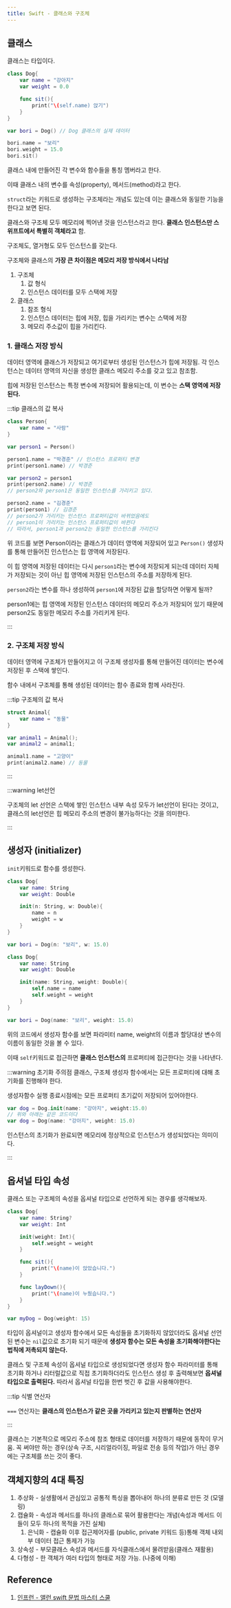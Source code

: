 ```yaml
---
title: Swift - 클래스와 구조체
---
```


## 클래스

클래스는 타입이다.

```swift
class Dog{
    var name = "강아지"
    var weight = 0.0

    func sit(){
        print("\(self.name) 앉기")
    }
}

var bori = Dog() // Dog 클래스의 실제 데이터

bori.name = "보리"
bori.weight = 15.0
bori.sit()
```

클래스 내에 만들어진 각 변수와 함수들을 통칭 멤버라고 한다.

이때 클래스 내의 변수를 속성(property), 메서드(method)라고 한다.

`struct`라는 키워드로 생성하는 구조체라는 개념도 있는데 이는 클래스와 동일한 기능을 한다고 보면 된다.

클래스와 구조체 모두 메모리에 찍어낸 것을 인스턴스라고 한다. **클래스 인스턴스만 스위프트에서 특별히 객체라고** 함.

구조체도, 열거형도 모두 인스턴스를 갖는다.

구조체와 클래스의 **가장 큰 차이점은 메모리 저장 방식에서 나타남**

1. 구조체
    1. 값 형식
    2. 인스턴스 데이터를 모두 스택에 저장
2. 클래스
    1. 참조 형식
    2. 인스턴스 데이터는 힙에 저장, 힙을 가리키는 변수는 스택에 저장
    3. 메모리 주소값이 힙을 가리킨다.

### 1. 클래스 저장 방식

데이터 영역에 클래스가 저장되고 여기로부터 생성된 인스턴스가 힙에 저장됨. 각 인스턴스는 데이터 영역의 자신을 생성한 클래스 메모리 주소를 갖고 있고 참조함.

힙에 저장된 인스턴스는 특정 변수에 저장되어 활용되는데, 이 변수는 **스택 영역에 저장된다.**

:::tip 클래스의 값 복사

```swift
class Person{
    var name = "사람"
}

var person1 = Person()

person1.name = "박경준" // 인스턴스 프로퍼티 변경
print(person1.name) // 박경준

var person2 = person1
print(person2.name) // 박경준
// person2와 person1은 동일한 인스턴스를 가리키고 있다.

person2.name = "김경준"
print(person1) // 김경준
// person2가 가리키는 인스턴스 프로퍼티값이 바뀌었음에도
// person1이 가리키는 인스턴스 프로퍼티값이 바뀐다
// 따라서, person1과 person2는 동일한 인스턴스를 가리킨다
```

위 코드를 보면 Person이라는 클래스가 데이터 영역에 저장되어 있고 `Person()` 생성자를 통해 만들어진 인스턴스는 힙 영역에 저장된다.

이 힙 영역에 저장된 데이터는 다시 `person1`라는 변수에 저장되게 되는데 데이터 자체가 저장되는 것이 아닌 힙 영역에 저장된 인스턴스의 주소를 저장하게 된다.

`person2`라는 변수를 하나 생성하여 `person1`에 저장된 값을 할당하면 어떻게 될까?

person1에는 힙 영역에 저장된 인스턴스 데이터의 메모리 주소가 저장되어 있기 때문에 person2도 동일한 메모리 주소를 가리키게 된다.

:::

### 2. 구조체 저장 방식

데이터 영역에 구조체가 만들어지고 이 구조체 생성자를 통해 만들어진 데이터는 변수에 저장된 후 스택에 쌓인다.

함수 내에서 구조체를 통해 생성된 데이터는 함수 종료와 함께 사라진다.

:::tip 구조체의 값 복사

```swift
struct Animal{
    var name = "동물"
}

var animal1 = Animal();
var animal2 = animal1;

animal1.name = "고양이"
print(animal2.name) // 동물
```

:::

:::warning let선언

구조체의 let 선언은 스택에 쌓인 인스턴스 내부 속성 모두가 let선언이 된다는 것이고, 클래스의 let선언은 힙 메모리 주소의 변경이 불가능하다는 것을 의미한다.

:::

## 생성자 (initializer)

`init`키워드로 함수를 셍성한다.

```swift
class Dog{
    var name: String
    var weight: Double

    init(n: String, w: Double){
        name = n
        weight = w
    }
}

var bori = Dog(n: "보리", w: 15.0)
```

```swift
class Dog{
    var name: String
    var weight: Double

    init(name: String, weight: Double){
        self.name = name
        self.weight = weight
    }
}

var bori = Dog(name: "보리", weight: 15.0)
```

위의 코드에서 생성자 함수를 보면 파라미터 name, weight의 이름과 할당대상 변수의 이름이 동일한 것을 볼 수 있다.

이때 `self`키워드로 접근하면 **클래스 인스턴스의** 프로퍼티에 접근한다는 것을 나타낸다.

:::warning 초기화 주의점
클래스, 구조체 생성자 함수에서는 모든 프로퍼티에 대해 초기화를 진행해야 한다.

생성자함수 실행 종료시점에는 모든 프로퍼티 초기값이 저장되어 있어야한다.

```swift
var dog = Dog.init(name: "강아지", weight:15.0)
// 위와 아래는 같은 코드이다
var dog = Dog(name: "강아지", weight: 15.0)
```

인스턴스의 초기화가 완료되면 메모리에 정상적으로 인스턴스가 생성되었다는 의미이다.

:::

## 옵셔널 타입 속성

클래스 또는 구조체의 속성을 옵셔널 타입으로 선언하게 되는 경우를 생각해보자.

```swift
class Dog{
    var name: String?
    var weight: Int

    init(weight: Int){
        self.weight = weight
    }

    func sit(){
        print("\(name)이 앉았습니다.")
    }

    func layDown(){
        print("\(name)이 누웠습니다.")
    }
}

var myDog = Dog(weight: 15)
```

타입이 옵셔널이고 생성자 함수에서 모든 속성들을 초기화하지 않았더라도 옵셔널 선언된 변수는 `nil`값으로 초기화 되기 때문에 **생성자 함수는 모든 속성을 초기화해야한다는 법칙에 저촉되지 않는다.**

클래스 및 구조체 속성이 옵셔널 타입으로 생성되었다면 생성자 함수 파라미터를 통해 초기화 하거나 리터럴값으로 직접 초기화하더라도 인스턴스 생성 후 출력해보면 **옵셔널 타입으로 출력된다.** 따라서 옵셔널 타입을 한번 벗긴 후 값을 사용해야한다.

:::tip 식별 연산자

`===` 연산자는 **클래스의 인스턴스가 같은 곳을 가리키고 있는지 판별하는 연산자**

:::

클래스는 기본적으로 메모리 주소에 참조 형태로 데이터를 저장하기 때문에 동작이 무거움. 꼭 써야만 하는 경우(상속 구조, 시리얼라이징, 파일로 전송 등의 작업)가 아닌 경우에는 구조체를 쓰는 것이 좋다.

## 객체지향의 4대 특징

1. 추상화 - 실생활에서 관심있고 공통적 특싱을 뽑아내어 하나의 분류로 만든 것 (모델링)
2. 캡슐화 - 속성과 메서드를 하나의 클래스로 묶어 활용한다는 개념(속성과 메서드 이들이 모두 하나의 목적을 가진 실체)
    1. 은닉화 - 캡슐화 이후 접근제어자를 (public, private 키워드 등)통해 객체 내외부 데이터 접근 통제가 가능
3. 상속성 - 부모클래스 속성과 메서드를 자식클래스에서 물려받음(클래스 재활용)
4. 다형성 - 한 객체가 여러 타입의 형태로 저장 가능. (나중에 이해)

## Reference

1. [인프런 - 앨런 swift 문법 마스터 스쿨](https://www.inflearn.com/course/%EC%8A%A4%EC%9C%84%ED%94%84%ED%8A%B8-%EB%AC%B8%EB%B2%95-%EB%A7%88%EC%8A%A4%ED%84%B0-%EC%8A%A4%EC%BF%A8/dashboard)
